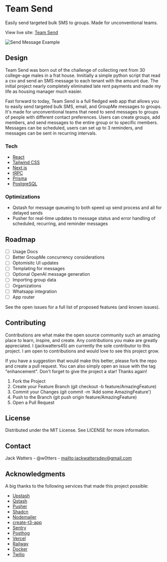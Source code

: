 # Team Send

Easily send targeted bulk SMS to groups. Made for unconventional teams.

View live site: [Team Send](https://teamsend.yatusabes.co/)

![Send Message Example](<https://res.cloudinary.com/drheg5d7j/image/upload/v1714271048/ts-group-send-dark_loyysm.webp>)

## Design

Team Send was born out of the challenge of collecting rent from 30 college-age males in a frat house. Innitially a simple python script that read a csv and send an SMS message to each tenant with the amount due. The initial project nearly completely eliminated late rent payments and made my life as housing manager much easier.

Fast forward to today, Team Send is a full fledged web app that allows you to easily send targeted bulk SMS, email, and GroupMe messages to groups. It's made for unconventional teams that need to send messages to groups of people with different contact preferences. Users can create groups, add members, and send messages to the entire group or to specific members. Messages can be scheduled, users can set up to 3 reminders, and messages can be sent in recurring intervals.

### Tech

- [React](https://reactjs.org/)
- [Tailwind CSS](https://tailwindcss.com/)
- [Next.js](https://nextjs.org/)
- [tRPC](https://trpc.io/)
- [Prisma](https://www.prisma.io/)
- [PostgreSQL](https://www.postgresql.org/)

### Optimizations

- Qstash for message queueing to both speed up send process and all for delayed sends
- Pusher for real-time updates to message status and error handling of scheduled, recurring, and reminder messages

## Roadmap

- [ ] Usage Docs
- [ ] Better GroupMe concurrency considerations
- [ ] Optomisitc UI updates
- [ ] Templating for messages
- [ ] Optional OpenAI message generation
- [ ] Importing group data
- [ ] Organizations
- [ ] Whatsapp integration
- [ ] App router

See the open issues for a full list of proposed features (and known issues).

## Contributing

Contributions are what make the open source community such an amazing place to learn, inspire, and create. Any contributions you make are greatly appreciated. I (jackwatters45) am currently the sole contributor to this project. I am open to contributions and would love to see this project grow.

If you have a suggestion that would make this better, please fork the repo and create a pull request. You can also simply open an issue with the tag "enhancement". Don't forget to give the project a star! Thanks again!

1. Fork the Project
2. Create your Feature Branch (git checkout -b feature/AmazingFeature)
3. Commit your Changes (git commit -m 'Add some AmazingFeature')
4. Push to the Branch (git push origin feature/AmazingFeature)
5. Open a Pull Request

## License

Distributed under the MIT License. See LICENSE for more information.

## Contact

Jack Watters - @w0tters - <mailto:jackwattersdev@gmail.com>

## Acknowledgments

A big thanks to the following services that made this project possible:

- [Upstash](https://upstash.com/)
- [Qstash](https://upstash.com/)
- [Pusher](https://pusher.com/)
- [Shadcn](https://ui.shadcn.com/)
- [Nodemailer](https://nodemailer.com/)
- [create-t3-app](https://create.t3.gg/)
- [Sentry](https://sentry.io/)
- [Posthog](https://posthog.com/)
- [Vercel](https://vercel.com/)
- [Railway](https://railway.app/)
- [Docker](https://www.docker.com/)
- [Twilio](https://www.twilio.com/)

